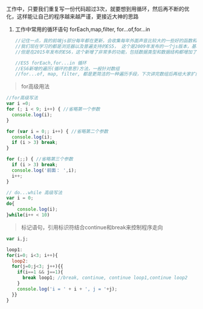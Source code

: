工作中，只要我们重复写一份代码超过3次，就要想到用循环，然后再不断的优化，这样能让自己的程序越来越严谨，更接近大神的思路



1. 工作中常用的循环语句 forEach,map,filter, for...of,for...in

   ```javascript
   //记住一点，我的前端js部分每年都在更新，会收集每年外面声音比较大的一些好的函数和方法，然后整个发布，
   //我们现在学习的都是浏览器以及普遍支持的ES5， 这个是2009年发布的一个js版本，基本所有的浏览器都认识，
   //但是在2015年发布的ES6，这个新增了非常多的功能，包括数据类型和数据结构都增加了，这个代码根据各个浏览器的支持情况，有些会不认识ES6语法，所以这个就设计到了一个名词叫 babel 帮我们把ES6代码转换成ES5的代码，这样又可以使用高级用法，浏览器又不会报错
   
   //ES5 forEach,for...in 循环
   //ES6新增的遍历(循环的意思)方法，一般针对数组
   //for...of, map, filter, 都是更简洁的一种遍历手段，下次讲完数组后再给大家扩展
   ```

   

> for高级用法

```javascript
//for高级写法
var i =0;
for (; i < 9; i++) { //省略第一个参数
  console.log(i);
}

for (var i = 0;; i++) { //省略第二个参数
  console.log(i);
  if (i > 3) break;
}

for (;;) { //省略第三个参数
  if (i > 3) break;
  console.log('前面： ',i);
  i++;
}

// do...while 高级写法
var i = 0;  
do{  
	console.log(i);  
}while(i++ < 10) 
```



> 标记语句，引用标识符结合continue和break来控制程序走向

```javascript
var i,j;

loop1:
for(i=0; i<3; i++){
  loop2:
  for(j=0;j<3; j++){{
    if(i==1 && j==1){
      break loop1; //break, continue, continue loop1,continue loop2
    }
    console.log('i = ' + i + ', j = '+j);
  }}
}
```



